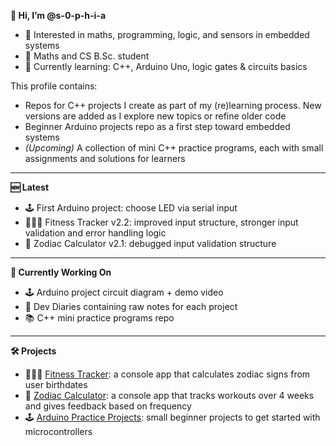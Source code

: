 **👋 Hi, I’m @s-0-p-h-i-a**
- 👀 Interested in maths, programming, logic, and sensors in embedded systems
- 📖 Maths and CS B.Sc. student
- 🌱 Currently learning: C++, Arduino Uno, logic gates & circuits basics

This profile contains:
- Repos for C++ projects I create as part of my (re)learning process. New versions are added as I explore new topics or refine older code
- Beginner Arduino projects repo as a first step toward embedded systems
- _(Upcoming)_ A collection of mini C++ practice programs, each with small assignments and solutions for learners

---

**🆕 Latest**
- 🕹️ First Arduino project: choose LED via serial input
- 🏋🏻‍♀️ Fitness Tracker v2.2: improved input structure, stronger input validation and error handling logic
- 🌙 Zodiac Calculator v2.1: debugged input validation structure

---

**🚧 Currently Working On**
- 🕹️ Arduino project circuit diagram + demo video
- 📝 Dev Diaries containing raw notes for each project
- 📚 C++ mini practice programs repo

---

**🛠️ Projects**
- 🏋🏻‍♀️ [Fitness Tracker](https://github.com/s-0-p-h-i-a/Fitness_Tracker): a console app that calculates zodiac signs from user birthdates
- 🌙 [Zodiac Calculator](https://github.com/s-0-p-h-i-a/Zodiac_Calculator): a console app that tracks workouts over 4 weeks and gives feedback based on frequency
- 🕹️ [Arduino Practice Projects](https://github.com/s-0-p-h-i-a/Arduino_Practice): small beginner projects to get started with microcontrollers

<!--- See my pinned repositories for ongoing projects!


💞️ I’m looking to collaborate on
- 📫 How to reach me ...
- 😄 Pronouns: ...
- ⚡ Fun fact: ... ... --->

<!---
s-0-p-h-i-a/s-0-p-h-i-a is a ✨ special ✨ repository because its `README.md` (this file) appears on your GitHub profile.
You can click the Preview link to take a look at your changes.
--->
